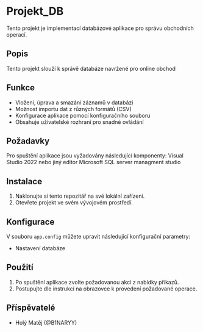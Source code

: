 # Projekt_DB

Tento projekt je implementací databázové aplikace pro správu obchodních operací.

## Popis

Tento projekt slouží k správě databáze navržené pro online obchod 

## Funkce

- Vložení, úprava a smazání záznamů v databázi
- Možnost importu dat z různých formátů (CSV)
- Konfigurace aplikace pomocí konfiguračního souboru
- Obsahuje uživatelské rozhraní pro snadné ovládání

## Požadavky

Pro spuštění aplikace jsou vyžadovány následující komponenty:
Visual Studio 2022 nebo jiný editor
Microsoft SQL server managment studio

## Instalace

1. Naklonujte si tento repozitář na své lokální zařízení.
2. Otevřete projekt ve svém vývojovém prostředí.


## Konfigurace

V souboru `app.config` můžete upravit následující konfigurační parametry:

- Nastavení databáze

## Použití

1. Po spuštění aplikace zvolte požadovanou akci z nabídky příkazů.
2. Postupujte dle instrukcí na obrazovce k provedení požadované operace.

## Příspěvatelé

- Holý Matěj (@B1NARYY)
